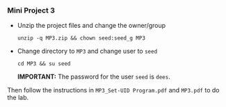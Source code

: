 ### Mini Project 3

- Unzip the project files and change the owner/group
    ```shell
    unzip -q MP3.zip && chown seed:seed_g MP3
    ```
- Change directory to ``MP3`` and change user to ``seed``
    ```shell
    cd MP3 && su seed
    ```
    **IMPORTANT:** The password for the user ``seed`` is ``dees``.

Then follow the instructions in ``MP3_Set-UID Program.pdf`` and ``MP3.pdf`` to do the lab.
